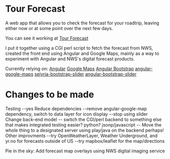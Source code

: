 Tour Forecast
=============

A web app that allows you to check the forecast for your roadtrip, leaving either now or at some point over the next few days.

You can see it working at [Tour Forecast](http://www.bluepontiacmusic.com/tourforecast)

I put it together using a CGI perl script to fetch the forecast from NWS, created the front end using Angular and Google Maps, mainly as a way to experiment with Angular and NWS's digital forecast products.

Currently relying on:
[Angular](https://angularjs.org/)
[Google Maps](https://developers.google.com/maps/)
[Angular Bootstrap](https://github.com/angular-ui/bootstrap)
[angular-google-maps](https://github.com/angular-ui/angular-google-maps)
[seiyria-bootstrap-slider](https://github.com/seiyria/bootstrap-slider)
[angular-bootstrap-slider](https://github.com/seiyria/angular-bootstrap-slider)

Changes to be made
==================

Testing
 --yes
Reduce dependencies
 --remove angular-google-map dependency, switch to data layer for icon display
 --stop using slider
Change back-end model
 -- switch the CGI/perl backend to something else that makes integrated testing easier? python? jsonp/javascript 
 -- Move the whole thing to a designated server using play/java on the backend perhaps!
Other improvments
 --try OpenWeatherLayer, Weather Underground, and yr.no for forecasts outside of US
 --try mapbox/leaflet for the map/directions

Pie in the sky:
Add forecast map overlays using NWS digital imaging service

